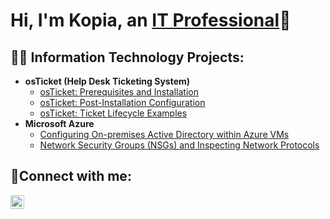 ### <h1>Hi, I'm Kopia, an <a href="https://linkedin.com/in/kopiajackson">IT Professional<a/>:wave:</h1>

<h2>👨‍💻 Information Technology Projects:</h2>

- <b>osTicket (Help Desk Ticketing System)</b>
  - [osTicket: Prerequisites and Installation](https://github.com/KopiaJ84/osticket-prereqs)
  - [osTicket: Post-Installation Configuration](https://github.com/KopiaJ84/post-install-config)
  - [osTicket: Ticket Lifecycle Examples](https://github.com/KopiaJ84/ticket-lifecycle)
- <b>Microsoft Azure</b>
  - [Configuring On-premises Active Directory within Azure VMs](https://github.com/KopiaJ84/configure-ad)
  - [Network Security Groups (NSGs) and Inspecting Network Protocols](https://github.com/KopiaJ84/azure-network-protocols)

<h2>🤳Connect with me:</h2>

[<img align="left" alt="Kopia | LinkedIn" width="22px" src="https://cdn.jsdelivr.net/npm/simple-icons@v3/icons/linkedin.svg" />][linkedin]

[linkedin]: https://linkedin.com/in/Kopiajackson
